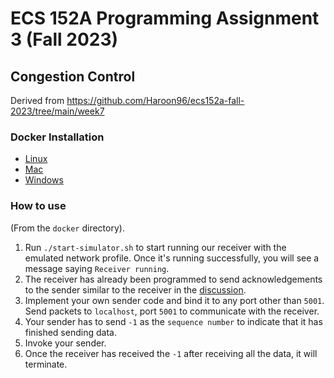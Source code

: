 #  ECS 152A Programming Assignment 3 (Fall 2023)
## Congestion Control
Derived from https://github.com/Haroon96/ecs152a-fall-2023/tree/main/week7
### Docker Installation
* [Linux](https://docs.docker.com/engine/install/ubuntu/)
* [Mac](https://docs.docker.com/desktop/install/mac-install/)
* [Windows](https://docs.docker.com/desktop/install/windows-install/)

### How to use
(From the `docker` directory).
1. Run `./start-simulator.sh` to start running our receiver with the emulated network profile. Once it's running successfully, you will see a message saying `Receiver running`. 
2. The receiver has already been programmed to send acknowledgements to the sender similar to the receiver in the [discussion](https://github.com/Haroon96/ecs152a-fall-2023/blob/main/week7/docker/receiver.py).
3. Implement your own sender code and bind it to any port other than `5001`. Send packets to `localhost`, port `5001` to communicate with the receiver.
4. Your sender has to send `-1` as the `sequence number`  to indicate that it has finished sending data.
5. Invoke your sender.
6. Once the receiver has received the `-1` after receiving all the data, it will terminate.
